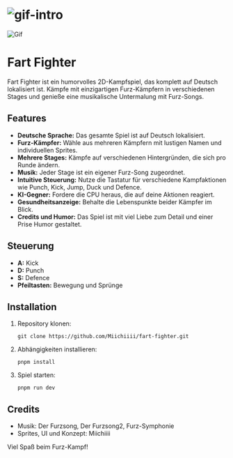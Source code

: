 # ![gif-intro](gif-intro.gif)

<img src="gif-intro.gif" alt="Gif">

# Fart Fighter

Fart Fighter ist ein humorvolles 2D-Kampfspiel, das komplett auf Deutsch lokalisiert ist. Kämpfe mit einzigartigen Furz-Kämpfern in verschiedenen Stages und genieße eine musikalische Untermalung mit Furz-Songs.

## Features

- **Deutsche Sprache:** Das gesamte Spiel ist auf Deutsch lokalisiert.
- **Furz-Kämpfer:** Wähle aus mehreren Kämpfern mit lustigen Namen und individuellen Sprites.
- **Mehrere Stages:** Kämpfe auf verschiedenen Hintergründen, die sich pro Runde ändern.
- **Musik:** Jeder Stage ist ein eigener Furz-Song zugeordnet.
- **Intuitive Steuerung:** Nutze die Tastatur für verschiedene Kampfaktionen wie Punch, Kick, Jump, Duck und Defence.
- **KI-Gegner:** Fordere die CPU heraus, die auf deine Aktionen reagiert.
- **Gesundheitsanzeige:** Behalte die Lebenspunkte beider Kämpfer im Blick.
- **Credits und Humor:** Das Spiel ist mit viel Liebe zum Detail und einer Prise Humor gestaltet.

## Steuerung

- **A:** Kick
- **D:** Punch
- **S:** Defence
- **Pfeiltasten:** Bewegung und Sprünge

## Installation

1. Repository klonen:
   ```
   git clone https://github.com/Miichiiii/fart-fighter.git
   ```
2. Abhängigkeiten installieren:
   ```
   pnpm install
   ```
3. Spiel starten:
   ```
   pnpm run dev
   ```

## Credits

- Musik: Der Furzsong, Der Furzsong2, Furz-Symphonie
- Sprites, UI und Konzept: Miichiiii

Viel Spaß beim Furz-Kampf!
